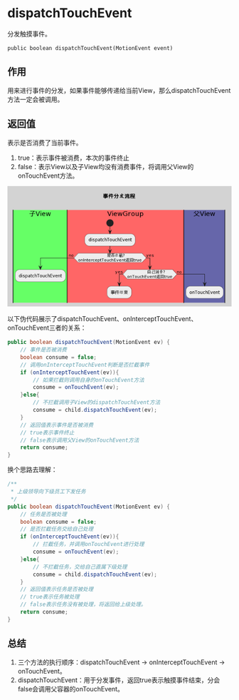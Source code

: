 # dispatchTouchEvent
分发触摸事件。

```
public boolean dispatchTouchEvent(MotionEvent event)
```

## 作用
用来进行事件的分发，如果事件能够传递给当前View，那么dispatchTouchEvent方法一定会被调用。

## 返回值
表示是否消费了当前事件。
1. true：表示事件被消费，本次的事件终止
2. false：表示View以及子View均没有消费事件，将调用父View的onTouchEvent方法。

![](img/20231013180321.png)

以下伪代码展示了dispatchTouchEvent、onInterceptTouchEvent、onTouchEvent三者的关系：
```java
public boolean dispatchTouchEvent(MotionEvent ev) {
    // 事件是否被消费
    boolean consume = false;
    // 调用onInterceptTouchEvent判断是否拦截事件
    if (onInterceptTouchEvent(ev)){
        // 如果拦截则调用自身的onTouchEvent方法
        consume = onTouchEvent(ev);
    }else{
        // 不拦截调用子View的dispatchTouchEvent方法
        consume = child.dispatchTouchEvent(ev);
    }
    // 返回值表示事件是否被消费
    // true表示事件终止
    // false表示调用父View的onTouchEvent方法
    return consume;
}
```
换个思路去理解：
```java
/**
 * 上级领导向下级员工下发任务
 */
public boolean dispatchTouchEvent(MotionEvent ev) {
    // 任务是否被处理
    boolean consume = false;
    // 是否拦截任务交给自己处理
    if (onInterceptTouchEvent(ev)){
        // 拦截任务，并调用onTouchEvent进行处理
        consume = onTouchEvent(ev);
    }else{
        // 不拦截任务，交给自己直属下级处理
        consume = child.dispatchTouchEvent(ev);
    }
    // 返回值表示任务是否被处理
    // true表示任务被处理
    // false表示任务没有被处理，将返回给上级处理。
    return consume;
}
```

## 总结
1. 三个方法的执行顺序：dispatchTouchEvent -> onInterceptTouchEvent -> onTouchEvent。
2. dispatchTouchEvent：用于分发事件，返回true表示触摸事件结束，分会false会调用父容器的onTouchEvent。
